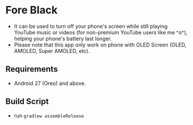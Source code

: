 # Fore Black
- It can be used to turn off your phone's screen while still playing YouTube music or videos (for non-premium YouTube users like me ^o^), helping your phone's battery last longer.
- Please note that this app only work on phone with OLED Screen (OLED, AMOLED, Super AMOLED, etc).

## Requirements
- Android 27 (Oreo) and above.

## Build Script
- run `gradlew assembleRelease`
